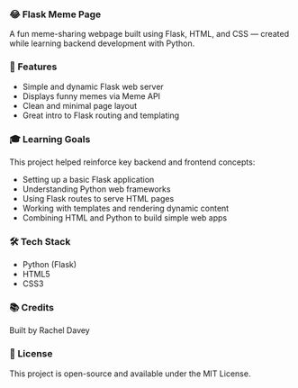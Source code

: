 ### 😂 Flask Meme Page
A fun meme-sharing webpage built using Flask, HTML, and CSS — created while learning backend development with Python.

### 🚀 Features
- Simple and dynamic Flask web server
- Displays funny memes via Meme API
- Clean and minimal page layout
- Great intro to Flask routing and templating

### 🎓 Learning Goals
This project helped reinforce key backend and frontend concepts:
- Setting up a basic Flask application
- Understanding Python web frameworks
- Using Flask routes to serve HTML pages
- Working with templates and rendering dynamic content
- Combining HTML and Python to build simple web apps

### 🛠 Tech Stack
- Python (Flask)
- HTML5
- CSS3


### 📚 Credits
Built by Rachel Davey

### 📌 License
This project is open-source and available under the MIT License.

